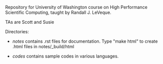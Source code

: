 
Repository for University of Washington course on High Performance Scientific 
Computing, taught by Randall J. LeVeque.

TAs are Scott and Susie

Directories:

 * *notes* contains .rst files for documentation.  Type "make html"
   to create .html files in notes/_build/html

 * *codes* contains sample codes in various languages.

